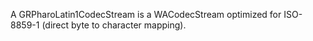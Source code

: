 A GRPharoLatin1CodecStream is a WACodecStream optimized for ISO-8859-1 (direct byte to character mapping).
